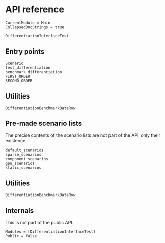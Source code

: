 # API reference

```@meta
CurrentModule = Main
CollapsedDocStrings = true
```

```@docs
DifferentiationInterfaceTest
```

## Entry points

```@docs
Scenario
test_differentiation
benchmark_differentiation
FIRST_ORDER
SECOND_ORDER
```

## Utilities

```@docs
DifferentiationBenchmarkDataRow
```

## Pre-made scenario lists

The precise contents of the scenario lists are not part of the API, only their existence.

```@docs
default_scenarios
sparse_scenarios
component_scenarios
gpu_scenarios
static_scenarios
```

## Utilities

```@docs
DifferentiationBenchmarkDataRow
```

## Internals

This is not part of the public API.

```@autodocs
Modules = [DifferentiationInterfaceTest]
Public = false
```
